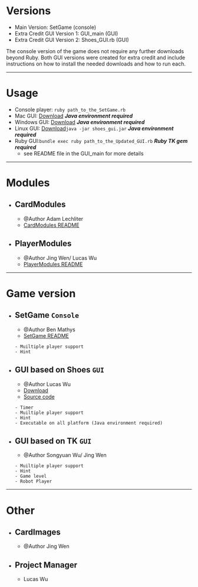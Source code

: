 # Versions
- Main Version: SetGame (console)
- Extra Credit GUI Version 1: GUI_main (GUI)
- Extra Credit GUI Version 2: Shoes_GUI.rb (GUI)

The console version of the game does not require any further downloads beyond Ruby. Both GUI versions were created for extra credit and include instructions on how to install the needed downloads and how to run each. 

---

# Usage
- Console player: `ruby path_to_the_SetGame.rb`
- Mac GUI: [Download](https://github.com/Lucas-TY/Butterfly/releases/tag/v1.0) ***Java environment required***
- Windows GUI: [Download](https://github.com/Lucas-TY/Butterfly/releases/tag/v1.0) ***Java environment required***
- Linux GUI: [Download](https://github.com/Lucas-TY/Butterfly/releases/tag/v1.0)`java -jar shoes_gui.jar` ***Java environment required***
- Ruby GUI:`bundle exec ruby path_to_the_Updated_GUI.rb` ***Ruby TK gem required***
  - see README file in the GUI_main for more details

---

# Modules 
- ## CardModules 
  - @Author Adam Lechliter 
  - [CardModules README](CardModule)
- ## PlayerModules 
  - @Author Jing Wen/ Lucas Wu
  - [PlayerModules README](PlayerModule)
---
# Game version
- ## SetGame `Console`
  - @Author Ben Mathys 
  - [SetGame README](SetGame/README.md)
  ```
  - Muiltiple player support
  - Hint
  ```
- ## GUI based on Shoes `GUI`
  - @Author Lucas Wu
  - [Download](https://github.com/cse-3901-sharkey/Butterfly/releases)
  - [Source code](Shoes_GUI.rb)
  ```
  - Timer
  - Muiltiple player support
  - Hint
  - Executable on all platform (Java environment required)
  ```
- ## GUI based on TK `GUI`
  - @Author Songyuan Wu/ Jing Wen
  ```
  - Muiltiple player support
  - Hint
  - Game level
  - Robot Player
  ```
---
# Other
- ## CardImages 
  - @Author Jing Wen
- ## Project Manager
  - Lucas Wu





